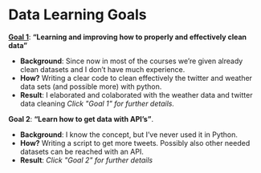 # Data Learning Goals

[**Goal 1**](https://github.com/gerardathletics/SmartEnvironments-PersonalPortfolio/tree/master/Data/Goal-1): **“Learning and improving how to properly and effectively clean data”** 
  * **Background**: Since now in most of the courses we’re given already clean datasets and I don’t have much experience.
 * **How?** Writing a clear code to clean effectively the twitter and weather data sets
(and possible more) with python.
 * **Result**: I elaborated and colaborated with the weather data and twitter data cleaning 
*Click "Goal 1" for further details.*

**Goal 2**: **“Learn how to get data with API’s”**. 
 * **Background**: I know the concept, but I’ve never used it in Python.
 * **How?** Writing a script to get more tweets. Possibly also other needed datasets can be reached with an API.
 * **Result**: 
*Click "Goal 2" for further details*
